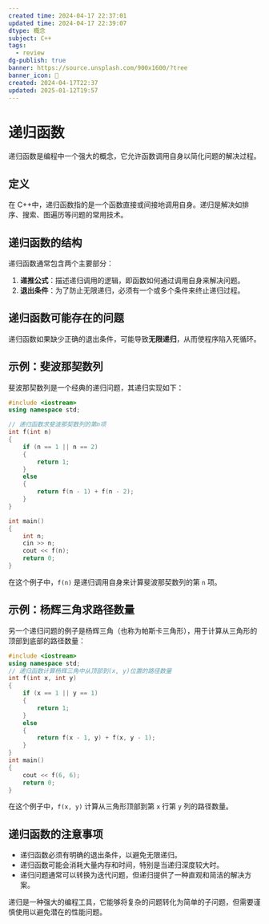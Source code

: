 ```yaml
---
created time: 2024-04-17 22:37:01
updated time: 2024-04-17 22:39:07
dtype: 概念
subject: C++
tags:
  - review
dg-publish: true
banner: https://source.unsplash.com/900x1600/?tree
banner_icon: 🧠
created: 2024-04-17T22:37
updated: 2025-01-12T19:57
---
```

# 递归函数

递归函数是编程中一个强大的概念，它允许函数调用自身以简化问题的解决过程。

## 定义

在 C++中，递归函数指的是一个函数直接或间接地调用自身。递归是解决如排序、搜索、图遍历等问题的常用技术。

## 递归函数的结构

递归函数通常包含两个主要部分：

1. **递推公式**：描述递归调用的逻辑，即函数如何通过调用自身来解决问题。
2. **退出条件**：为了防止无限递归，必须有一个或多个条件来终止递归过程。

## 递归函数可能存在的问题

递归函数如果缺少正确的退出条件，可能导致**无限递归**，从而使程序陷入死循环。

## 示例：斐波那契数列

斐波那契数列是一个经典的递归问题，其递归实现如下：

```C++
#include <iostream>
using namespace std;

// 递归函数求斐波那契数列的第n项
int f(int n) 
{
    if (n == 1 || n == 2) 
    {
        return 1;
    } 
    else 
    {
        return f(n - 1) + f(n - 2);
    }
}

int main() 
{
    int n;
    cin >> n;
    cout << f(n);
    return 0;
}
```

在这个例子中，`f(n)` 是递归调用自身来计算斐波那契数列的第 `n` 项。

## 示例：杨辉三角求路径数量

另一个递归问题的例子是杨辉三角（也称为帕斯卡三角形），用于计算从三角形的顶部到底部的路径数量：

```C++
#include <iostream>
using namespace std;
// 递归函数计算杨辉三角中从顶部到(x, y)位置的路径数量
int f(int x, int y)
{
    if (x == 1 || y == 1)
    {
        return 1;
    }
    else
    {
        return f(x - 1, y) + f(x, y - 1);
    }
}
int main()
{
    cout << f(6, 6);
    return 0;
}
```

在这个例子中，`f(x, y)` 计算从三角形顶部到第 `x` 行第 `y` 列的路径数量。

## 递归函数的注意事项

- 递归函数必须有明确的退出条件，以避免无限递归。
- 递归函数可能会消耗大量内存和时间，特别是当递归深度较大时。
- 递归问题通常可以转换为迭代问题，但递归提供了一种直观和简洁的解决方案。

递归是一种强大的编程工具，它能够将复杂的问题转化为简单的子问题，但需要谨慎使用以避免潜在的性能问题。

